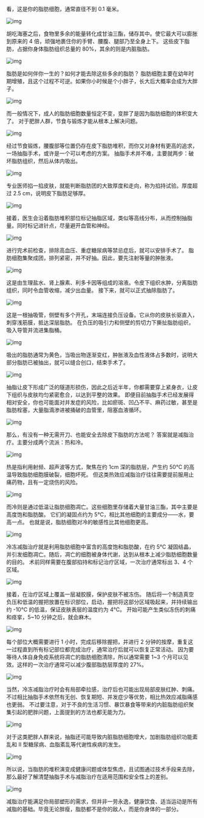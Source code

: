 看，这是你的脂肪细胞，通常直径不到 0.1 毫米。

![img](https://cdn.jsdelivr.net/gh/just-prog/static/img/202108221414970.png)

胡吃海塞之后，食物里多余的能量转化成甘油三酯，储存其中。使它最大可以膨胀到原来的 4 倍，顽强地裹住你的手臂、腰腹、腿部乃至全身上下。
这些皮下脂肪，占据你身体脂肪组织总量的 80%，其余的则是内脏脂肪。

![img](https://cdn.jsdelivr.net/gh/just-prog/static/img/202108221413578.png)

脂肪是如何伴你一生的？如何才能去除这些多余的脂肪？
脂肪细胞主要在幼年时期增殖，且这个过程不可逆。如果你小时候是个小胖子，长大后大概率会成为大胖子。

![img](https://cdn.jsdelivr.net/gh/just-prog/static/img/202108221413077.gif)

而一般情况下，成人的脂肪细胞数量恒定不变，变胖了是因为脂肪细胞的体积变大了。
对于肥胖人群，节食与锻炼才能从根本上解决问题。

![img](https://cdn.jsdelivr.net/gh/just-prog/static/img/202108221413341.gif)

经过节食锻炼，腰腹部等位置仍存在皮下脂肪堆积，而你又对身材有更高的追求，一场抽脂手术，或许是一个可以考虑的方案。
抽脂手术并不难，主要就两步：破坏脂肪组织，然后从体内吸出。

![img](https://cdn.jsdelivr.net/gh/just-prog/static/img/202108221414576.gif)

专业医师掐一掐皮肤，就能判断脂肪团的大致厚度和走向，称为掐持试验。厚度超过 2.5 cm，说明皮下脂肪足够厚。

![img](https://cdn.jsdelivr.net/gh/just-prog/static/img/202108221413993.png)

接着，医生会沿着脂肪堆积部位标记抽脂区域，类似等高线分布，从而控制抽脂量。同时标记进针点，尽量避开血管和神经。

![img](https://cdn.jsdelivr.net/gh/just-prog/static/img/202108221413491.gif)

进行完术前检查，排除高血压、重症糖尿病等禁忌症后，就可以安排手术了。
脂肪细胞集聚成团，排列紧密，并不好抽。因此，要先注射等量的肿胀液。

![img](https://cdn.jsdelivr.net/gh/just-prog/static/img/202108221413106.png)

这是由生理盐水、肾上腺素、利多卡因等组成的溶液。令皮下组织水肿，分离脂肪组织，同时令血管收缩，减少出血量。
接下来，就可以正式抽除脂肪了。

![img](https://cdn.jsdelivr.net/gh/just-prog/static/img/202108221413319.png)

这是一根抽吸管，侧壁有多个开孔，末端连接负压设备。它从你的皮肤长驱直入，刺穿浅筋膜，抵达深层脂肪。
在负压的吸引力和侧壁的剪切力下撕扯脂肪组织，吸入导管并流进集脂桶。

![img](https://cdn.jsdelivr.net/gh/just-prog/static/img/202108221414251.gif)

吸出的脂肪通常为黄色，当吸出物逐渐变红，肿胀液及血性液体占多数时，说明大部分脂肪已被抽出，就可以缝合创口，结束手术了。

![img](https://cdn.jsdelivr.net/gh/just-prog/static/img/202108221415919.gif)

抽脂让皮下形成广泛的隧道形损伤，因此之后近半年，你都需要穿上紧身衣，让皮下组织与皮肤均匀紧密愈合，以达到平整的效果。
即便目前抽脂手术已经发展得相对安全，你也可能面对并发症的风险，比如瘀斑、凹凸不平、麻药过敏，甚至是脂肪栓塞，大量脂滴渗进被捅破的血管里，阻塞血液循环。

![img](https://cdn.jsdelivr.net/gh/just-prog/static/img/202108221413368.gif)

那么，有没有一种无需开刀、也能安全去除皮下脂肪的方法呢？
答案就是减脂治疗。主要分成两个流派：热和冷。

![img](https://cdn.jsdelivr.net/gh/just-prog/static/img/202108221413292.png)

热是指利用射频、超声波等方式，聚焦在约 1cm 深的脂肪层，产生约 50℃ 的高温导致脂肪细胞膜破裂，细胞坏死。
但这类热效应减脂治疗往往需要提前服用止痛药物，且有一定烧伤的风险。

![img](https://cdn.jsdelivr.net/gh/just-prog/static/img/202108221413650.png)

而冷则是通过低温让脂肪细胞凋亡。这些细胞里存储着大量甘油三酯，其中主要是高度饱和脂肪酸。
它们的凝固点约为 5℃，相比其他细胞的主要成分——水，要高一点。 也就是说，脂肪细胞对冷的敏感性比其他细胞更高。

![img](https://cdn.jsdelivr.net/gh/just-prog/static/img/202108221413811.png)

冷冻减脂治疗就是利用脂肪细胞中富含的高度饱和脂肪酸，在约 5℃ 凝固结晶，并引发细胞凋亡。随后，凋亡的细胞被身体代谢，达到从根本上减少脂肪细胞数量的目的。
术前同样需要在腹部掐持和标记治疗区域，一次治疗通常标出 3、4 个区域。

![img](https://cdn.jsdelivr.net/gh/just-prog/static/img/202108221413837.gif)

接着，在治疗区域上覆盖一层凝胶膜，保护皮肤不被冻伤。
随后将一个制造真空负压和低温的握把放置在标识部位，启动，握把将这部分区域吸起来，并持续输出约 -10℃ 的低温，保证皮肤表层的温度约为 4℃。
开始可能产生类似冻伤的刺痛和痉挛，5~10 分钟之后，就会麻木。

![img](https://cdn.jsdelivr.net/gh/just-prog/static/img/202108221413120.gif)

每个部位大概需要进行 1 小时，完成后移除握把，并进行 2 分钟的按摩，重复这一过程直到所有标记部位都完成治疗，通常治疗后就可以恢复正常活动。
因为要等待人体自身免疫系统将凋亡的脂肪细胞清除，所以通常需要 1~3 个月可以见效。这样的一次治疗通常可以减少腹部脂肪层厚度的 27%。

![img](https://cdn.jsdelivr.net/gh/just-prog/static/img/202108221413039.png)

当然，冷冻减脂治疗时会有局部牵拉感，治疗后也可能出现局部皮肤红肿、刺痛。不过相比抽脂手术依然有无创、恢复期短、并发症少等优势，相比热效应减脂痛感也更弱。
不过要注意，对于不良的生活习惯、暴饮暴食等带来的内脏脂肪组织聚集引起的肥胖问题，上面提到的方法也都无能为力。

![img](https://cdn.jsdelivr.net/gh/just-prog/static/img/202108221414326.gif)

对于这类肥胖人群来说，抽脂还可能导致内脏脂肪细胞增大，加剧脂肪组织功能紊乱和 II 型糖尿病、血脂紊乱等代谢性疾病的发生。

![img](https://cdn.jsdelivr.net/gh/just-prog/static/img/202108221413575.png)

所以说，当脂肪的堆积演变成健康问题或体型焦虑，且试图通过技术手段来去除，那么最好了解清楚抽脂手术与减脂治疗在适用范围和安全性上的差别。

![img](https://cdn.jsdelivr.net/gh/just-prog/static/img/202108221414042.jpeg)

减脂治疗能满足你局部塑形的需求，但并非一劳永逸，健康饮食、适当运动是所有减脂的基础。毕竟无论胖瘦，脂肪都不是你的敌人，而是你身体的一部分。